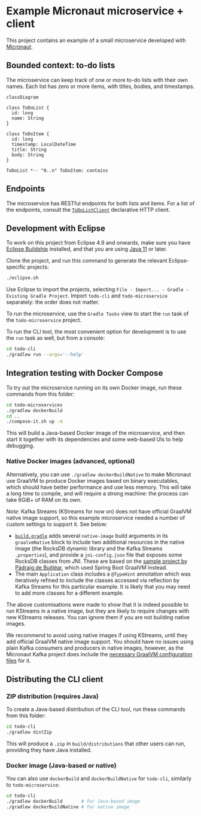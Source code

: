 # Example Micronaut microservice + client

This project contains an example of a small microservice developed with [Micronaut](https://micronaut.io/).

## Bounded context: to-do lists

The microservice can keep track of one or more to-do lists with their own names.
Each list has zero or more items, with titles, bodies, and timestamps.

```mermaid
classDiagram

class ToDoList {
  id: long
  name: String
}

class ToDoItem {
  id: long
  timestamp: LocalDateTime
  title: String
  body: String
}

ToDoList *-- "0..n" ToDoItem: contains
```

## Endpoints

The microservice has RESTful endpoints for both lists and items.
For a list of the endpoints, consult the [`ToDoListClient`](todo-cli/src/main/java/todo/cli/ToDoListClient.java) declarative HTTP client.

## Development with Eclipse

To work on this project from Eclipse 4.9 and onwards, make sure you have [Eclipse Buildship](https://www.vogella.com/tutorials/EclipseGradle/article.html) installed, and that you are using [Java 11](https://adoptium.net/) or later.

Clone the project, and run this command to generate the relevant Eclipse-specific projects:

```sh
./eclipse.sh
```

Use Eclipse to import the projects, selecting `File - Import... - Gradle - Existing Gradle Project`.
Import `todo-cli` and `todo-microservice` separately: the order does not matter.

To run the microservice, use the `Gradle Tasks` view to start the `run` task of the `todo-microservice` project.

To run the CLI tool, the most convenient option for development is to use the `run` task as well, but from a console:

```sh
cd todo-cli
./gradlew run --args='--help'
```

## Integration testing with Docker Compose

To try out the microservice running on its own Docker image, run these commands from this folder:

```sh
cd todo-microservices
./gradlew dockerBuild
cd ..
./compose-it.sh up -d
```

This will build a Java-based Docker image of the microservice, and then start it together with its dependencies and some web-based UIs to help debugging.

### Native Docker images (advanced, optional)

Alternatively, you can use  `./gradlew dockerBuildNative` to make Micronaut use GraalVM to produce Docker images based on binary executables, which should have better performance and use less memory.
This will take a long time to compile, and will require a strong machine: the process can take 6GiB+ of RAM on its own.

*Note*: Kafka Streams (KStreams for now on) does not have official GraalVM native image support, so this example microservice needed a number of custom settings to support it.
See below:

* [`build.gradle`](./todo-microservice/build.gradle) adds several `native-image` build arguments in its `graalvmNative` block to include two additional resources in the native image (the RocksDB dynamic library and the Kafka Streams `.properties`), and provide a `jni-config.json` file that exposes some RocksDB classes from JNI. These are based on the [sample project by Pádraig de Buitléar](https://github.com/pdebuitlear/kstreams-demo/blob/main/src/main/java/com/example/demo/config/hints/KafkaStreamsHints.java), which used Spring Boot GraalVM instead.
* The main `Application` class includes a `@TypeHint` annotation which was iteratively refined to include the classes accessed via reflection by Kafka Streams for this particular example. It is likely that you may need to add more classes for a different example.

The above customisations were made to show that it is indeed possible to run KStreams in a native image, but they are likely to require changes with new KStreams releases.
You can ignore them if you are not building native images.

We recommend to avoid using native images if using KStreams, until they add official GraalVM native image support.
You should have no issues using plain Kafka consumers and producers in native images, however, as the Micronaut Kafka project does include the [necessary GraalVM configuration files](https://github.com/micronaut-projects/micronaut-kafka/tree/4.5.x/kafka/src/main/resources/META-INF/native-image/io.micronaut.kafka/micronaut-kafka) for it.

## Distributing the CLI client

### ZIP distribution (requires Java)

To create a Java-based distribution of the CLI tool, run these commands from this folder:

```sh
cd todo-cli
./gradlew distZip
```

This will produce a `.zip` in `build/distributions` that other users can run, providing they have Java installed.

### Docker image (Java-based or native)

You can also use `dockerBuild` and `dockerBuildNative` for `todo-cli`, similarly to `todo-microservice`:

```sh
cd todo-cli
./gradlew dockerBuild       # for Java-based image
./gradlew dockerBuildNative # for native image
```
